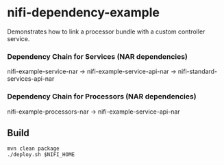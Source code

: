 # nifi-dependency-example
Demonstrates how to link a processor bundle with a custom controller service.

### Dependency Chain for Services (NAR dependencies)
nifi-example-service-nar -> nifi-example-service-api-nar -> nifi-standard-services-api-nar

### Dependency Chain for Processors (NAR dependencies)
nifi-example-processors-nar -> nifi-example-service-api-nar

## Build
    mvn clean package
    ./deploy.sh $NIFI_HOME
